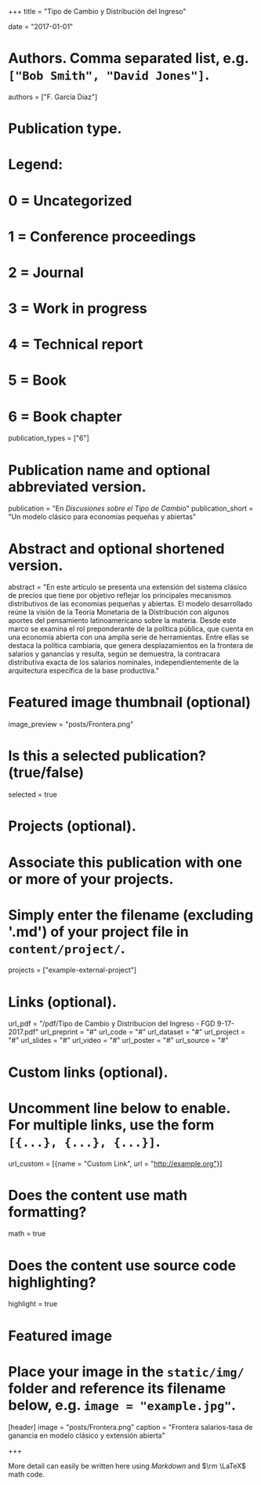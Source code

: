 +++
title = "Tipo de Cambio y Distribución del Ingreso"

date = "2017-01-01"

# Authors. Comma separated list, e.g. `["Bob Smith", "David Jones"]`.
authors = ["F. García Díaz"]

# Publication type.
# Legend:
# 0 = Uncategorized
# 1 = Conference proceedings
# 2 = Journal
# 3 = Work in progress
# 4 = Technical report
# 5 = Book
# 6 = Book chapter
publication_types = ["6"]

# Publication name and optional abbreviated version.
publication = "En *Discusiones sobre el Tipo de Cambio*"
publication_short = "Un modelo clásico para economías pequeñas y abiertas"

# Abstract and optional shortened version.
abstract = "En este artículo se presenta una extensión del sistema clásico de precios que tiene por objetivo reflejar los principales mecanismos distributivos de las economías pequeñas y abiertas. El modelo desarrollado reúne la visión de la Teoría Monetaria de la Distribución con algunos aportes del pensamiento latinoamericano sobre la materia. Desde este marco se examina el rol preponderante de la política pública, que cuenta en una economía abierta con una amplia serie de herramientas. Entre ellas se destaca la política cambiaria, que genera desplazamientos en la frontera de salarios y ganancias y resulta, según se demuestra, la contracara distributiva exacta de los salarios nominales, independientemente de la arquitectura específica de la base productiva."

# Featured image thumbnail (optional)
image_preview = "posts/Frontera.png"

# Is this a selected publication? (true/false)
selected = true

# Projects (optional).
#   Associate this publication with one or more of your projects.
#   Simply enter the filename (excluding '.md') of your project file in `content/project/`.
projects = ["example-external-project"]

# Links (optional).
url_pdf = "/pdf/Tipo de Cambio y Distribucion del Ingreso - FGD 9-17-2017.pdf"
url_preprint = "#"
url_code = "#"
url_dataset = "#"
url_project = "#"
url_slides = "#"
url_video = "#"
url_poster = "#"
url_source = "#"

# Custom links (optional).
#   Uncomment line below to enable. For multiple links, use the form `[{...}, {...}, {...}]`.
url_custom = [{name = "Custom Link", url = "http://example.org"}]

# Does the content use math formatting?
math = true

# Does the content use source code highlighting?
highlight = true

# Featured image
# Place your image in the `static/img/` folder and reference its filename below, e.g. `image = "example.jpg"`.
[header]
image = "posts/Frontera.png"
caption = "Frontera salarios-tasa de ganancia en modelo clásico y extensión abierta"

+++

More detail can easily be written here using *Markdown* and $\rm \LaTeX$ math code.
